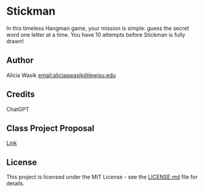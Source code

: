 # Stickman
In this timeless Hangman game, your mission is simple: guess the secret word one letter at a time. You have 10 attempts before Stickman is fully drawn!

## Author
Alicia Wasik [email:aliciaawasik@lewisu.edu](mailto:aliciaawasik@lewisu.edu)

## Credits
ChatGPT

## Class Project Proposal
[Link](https://aliciawasik.github.io/project-proposal/)

## License
This project is licensed under the MIT License - see the [LICENSE.md](LICENSE) file for details.